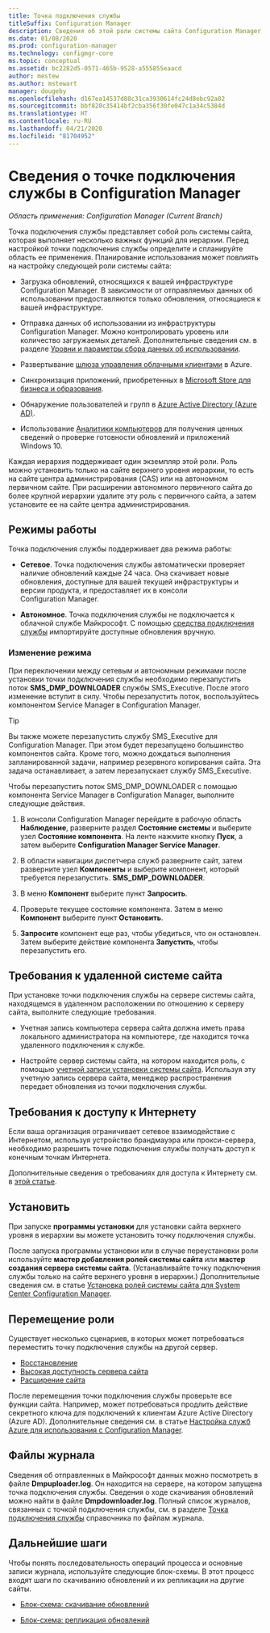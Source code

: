 ```yaml
---
title: Точка подключения службы
titleSuffix: Configuration Manager
description: Сведения об этой роли системы сайта Configuration Manager, а также о планировании области ее использования.
ms.date: 01/08/2020
ms.prod: configuration-manager
ms.technology: configmgr-core
ms.topic: conceptual
ms.assetid: bc2282d5-0571-465b-9528-a555855eaacd
author: mestew
ms.author: mstewart
manager: dougeby
ms.openlocfilehash: d167ea14537d88c31ca3930614fc24d8ebc92a02
ms.sourcegitcommit: bbf820c35414bf2cba356f30fe047c1a34c5384d
ms.translationtype: HT
ms.contentlocale: ru-RU
ms.lasthandoff: 04/21/2020
ms.locfileid: "81704952"
---
```

# <a name="about-the-service-connection-point-in-configuration-manager"></a>Сведения о точке подключения службы в Configuration Manager

*Область применения: Configuration Manager (Current Branch)*

Точка подключения службы представляет собой роль системы сайта, которая выполняет несколько важных функций для иерархии. Перед настройкой точки подключения службы определите и спланируйте область ее применения. Планирование использования может повлиять на настройку следующей роли системы сайта:

- Загрузка обновлений, относящихся к вашей инфраструктуре Configuration Manager. В зависимости от отправляемых данных об использовании предоставляются только обновления, относящиеся к вашей инфраструктуре.

- Отправка данных об использовании из инфраструктуры Configuration Manager. Можно контролировать уровень или количество загружаемых деталей. Дополнительные сведения см. в разделе [Уровни и параметры сбора данных об использовании](../install/setup-reference.md#bkmk_usage).

- Развертывание [шлюза управления облачными клиентами](../../../clients/manage/cmg/plan-cloud-management-gateway.md) в Azure.

- Синхронизация приложений, приобретенных в [Microsoft Store для бизнеса и образования](../../../../apps/deploy-use/manage-apps-from-the-windows-store-for-business.md).

- Обнаружение пользователей и групп в [Azure Active Directory (Azure AD)](about-discovery-methods.md#azureaddisc).

- Использование [Аналитики компьютеров](../../../../desktop-analytics/overview.md) для получения ценных сведений о проверке готовности обновлений и приложений Windows 10.

Каждая иерархия поддерживает один экземпляр этой роли. Роль можно установить только на сайте верхнего уровня иерархии, то есть на сайте центра администрирования (CAS) или на автономном первичном сайте. При расширении автономного первичного сайта до более крупной иерархии удалите эту роль с первичного сайта, а затем установите ее на сайте центра администрирования.

## <a name="modes-of-operation"></a><a name="bkmk_modes"></a> Режимы работы

Точка подключения службы поддерживает два режима работы:

- **Сетевое**. Точка подключения службы автоматически проверяет наличие обновлений каждые 24 часа. Она скачивает новые обновления, доступные для вашей текущей инфраструктуры и версии продукта, и предоставляет их в консоли Configuration Manager.

- **Автономное**. Точка подключения службы не подключается к облачной службе Майкрософт. С помощью [средства подключения службы](../../manage/use-the-service-connection-tool.md) импортируйте доступные обновления вручную.

### <a name="change-mode"></a>Изменение режима

При переключении между сетевым и автономным режимами после установки точки подключения службы необходимо перезапустить поток **SMS_DMP_DOWNLOADER** службы SMS_Executive. После этого изменение вступит в силу. Чтобы перезапустить поток, воспользуйтесь компонентом Service Manager в Configuration Manager.

> [!TIP]
> Вы также можете перезапустить службу SMS_Executive для Configuration Manager. При этом будет перезапущено большинство компонентов сайта. Кроме того, можно дождаться выполнения запланированной задачи, например резервного копирования сайта. Эта задача останавливает, а затем перезапускает службу SMS_Executive.

Чтобы перезапустить поток SMS_DMP_DOWNLOADER с помощью компонента Service Manager в Configuration Manager, выполните следующие действия.

1. В консоли Configuration Manager перейдите в рабочую область **Наблюдение**, разверните раздел **Состояние системы** и выберите узел **Состояние компонента**. На ленте нажмите кнопку **Пуск**, а затем выберите **Configuration Manager Service Manager**.

1. В области навигации диспетчера служб разверните сайт, затем разверните узел **Компоненты** и выберите компонент, который требуется перезапустить. **SMS_DMP_DOWNLOADER**.

1. В меню **Компонент** выберите пункт **Запросить**.

1. Проверьте текущее состояние компонента. Затем в меню **Компонент** выберите пункт **Остановить**.  

1. **Запросите** компонент еще раз, чтобы убедиться, что он остановлен. Затем выберите действие компонента **Запустить**, чтобы перезапустить его.

## <a name="remote-site-system-requirements"></a>Требования к удаленной системе сайта

При установке точки подключения службы на сервере системы сайта, находящемся в удаленном расположении по отношению к серверу сайта, выполните следующие требования.

- Учетная запись компьютера сервера сайта должна иметь права локального администратора на компьютере, где находится точка удаленного подключения к службе.

- Настройте сервер системы сайта, на котором находится роль, с помощью [учетной записи установки системы сайта](../../../plan-design/hierarchy/accounts.md#site-system-installation-account). Используя эту учетную запись сервера сайта, менеджер распространения передает обновления из точки подключения службы.

## <a name="internet-access-requirements"></a><a name="bkmk_urls"></a> Требования к доступу к Интернету

Если ваша организация ограничивает сетевое взаимодействие с Интернетом, используя устройство брандмауэра или прокси-сервера, необходимо разрешить точке подключения службы получать доступ к конечным точкам Интернета.

Дополнительные сведения о требованиях для доступа к Интернету см. в [этой статье](../../../plan-design/network/internet-endpoints.md#bkmk_scp).

## <a name="install"></a>Установить

При запуске **программы установки** для установки сайта верхнего уровня в иерархии вы можете установить точку подключения службы.

После запуска программы установки или в случае переустановки роли используйте **мастер добавления ролей системы сайта** или **мастер создания сервера системы сайта**. (Устанавливайте точку подключения службы только на сайте верхнего уровня в иерархии.) Дополнительные сведения см. в статье [Установка ролей системы сайта для System Center Configuration Manager](install-site-system-roles.md).

## <a name="move-the-role"></a><a name="bkmk_move"></a> Перемещение роли

<!-- SCCMDocs#922 -->
Существует несколько сценариев, в которых может потребоваться переместить точку подключения службы на другой сервер.

- [Восстановление](../../manage/recover-sites.md)
- [Высокая доступность сервера сайта](site-server-high-availability.md)
- [Расширение сайта](../install/use-the-setup-wizard-to-install-sites.md#bkmk_expand)

После перемещения точки подключения службы проверьте все функции сайта. Например, может потребоваться продлить действие секретного ключа для подключений к клиентам Azure Active Directory (Azure AD). Дополнительные сведения см. в статье [Настройка служб Azure для использования с Configuration Manager](azure-services-wizard.md#bkmk_renew).

## <a name="log-files"></a>Файлы журнала

Сведения об отправленных в Майкрософт данных можно посмотреть в файле **Dmpuploader.log**. Он находится на сервере, на котором запущена точка подключения службы. Сведения о ходе скачивания обновлений можно найти в файле **Dmpdownloader.log**. Полный список журналов, связанных с точкой подключения службы, см. в разделе [Точка подключения службы](../../../plan-design/hierarchy/log-files.md#BKMK_WITLog) справочника по файлам журнала.

## <a name="next-steps"></a>Дальнейшие шаги

Чтобы понять последовательность операций процесса и основные записи журнала, используйте следующие блок-схемы. В этот процесс входят шаги по скачиванию обновлений и их репликации на другие сайты.

- [Блок-схема: скачивание обновлений](../../manage/download-updates-flowchart.md)

- [Блок-схема: репликация обновлений](../../manage/update-replication-flowchart.md)
